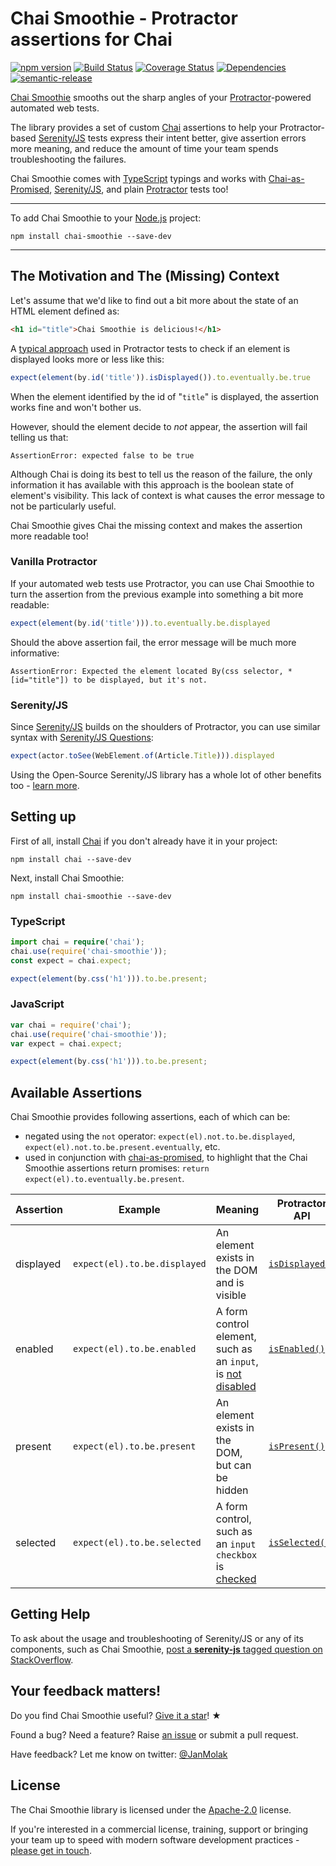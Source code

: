 # Chai Smoothie - Protractor assertions for Chai

[![npm version](https://badge.fury.io/js/chai-smoothie.svg)](https://badge.fury.io/js/chai-smoothie)
[![Build Status](https://travis-ci.org/jan-molak/chai-smoothie.svg?branch=master)](https://travis-ci.org/jan-molak/chai-smoothie)
[![Coverage Status](https://coveralls.io/repos/github/jan-molak/chai-smoothie/badge.svg)](https://coveralls.io/github/jan-molak/chai-smoothie)
[![Dependencies](https://david-dm.org/jan-molak/chai-smoothie.svg)](https://david-dm.org/jan-molak/chai-smoothie)
[![semantic-release](https://img.shields.io/badge/%20%20%F0%9F%93%A6%F0%9F%9A%80-semantic--release-e10079.svg)](https://github.com/semantic-release/semantic-release)


[Chai Smoothie](https://github.com/jan-molak/chai-smoothie) smooths out the sharp angles of your
[Protractor](https://github.com/angular/protractor)-powered automated web tests.


The library provides a set of custom
[Chai](http://chaijs.com/)
assertions to help your Protractor-based [Serenity/JS](https://github.com/jan-molak/serenity-js) tests
express their intent better, give assertion errors more meaning,
and reduce the amount of time your team spends troubleshooting the failures.

Chai Smoothie comes with [TypeScript](https://www.typescriptlang.org/) typings
and works with [Chai-as-Promised](https://github.com/domenic/chai-as-promised),
[Serenity/JS](https://github.com/jan-molak/serenity-js),
and plain [Protractor](https://github.com/angular/protractor) tests too!

---

To add Chai Smoothie to your [Node.js](https://nodejs.org/) project:

```
npm install chai-smoothie --save-dev
```

---

## The Motivation and The (Missing) Context

Let's assume that we'd like to find out a bit more about the state of an HTML element defined as:

``` html
<h1 id="title">Chai Smoothie is delicious!</h1>
```

A [typical approach](http://goo.gl/Zrk4Vj) used in Protractor tests
to check if an element is displayed looks more or less like this:

```typescript
expect(element(by.id('title')).isDisplayed()).to.eventually.be.true
```

When the element identified by the id of "`title`" is displayed, the assertion works fine and won't bother us.

However, should the element decide to _not_ appear, the assertion will fail telling us that:

```
AssertionError: expected false to be true
```

Although Chai is doing its best to tell us the reason of the failure,
the only information it has available with this approach is the boolean state of element's visibility.
This lack of context is what causes the error message to not be particularly useful.

Chai Smoothie gives Chai the missing context and makes the assertion more readable too!

### Vanilla Protractor

If your automated web tests use Protractor, you can use Chai Smoothie to turn the assertion from the previous example
into something a bit more readable:

```typescript
expect(element(by.id('title'))).to.eventually.be.displayed
```

Should the above assertion fail, the error message will be much more informative:

```
AssertionError: Expected the element located By(css selector, *[id="title"]) to be displayed, but it's not.
```

### Serenity/JS

Since [Serenity/JS](https://github.com/jan-molak/serenity-js) builds on the shoulders of Protractor,
you can use similar syntax with
[Serenity/JS Questions](https://github.com/jan-molak/serenity-js/blob/master/docs/screenplay-pattern.md#question):

```typescript
expect(actor.toSee(WebElement.of(Article.Title))).displayed
```

Using the Open-Source Serenity/JS library has a whole lot of other benefits too - [learn more](https://github.com/jan-molak/serenity-js).

## Setting up

First of all, install [Chai](http://chaijs.com/) if you don't already have it in your project:

```
npm install chai --save-dev
```

Next, install Chai Smoothie:

```
npm install chai-smoothie --save-dev
```

### TypeScript

```typescript
import chai = require('chai');
chai.use(require('chai-smoothie'));
const expect = chai.expect;

expect(element(by.css('h1'))).to.be.present;
```

### JavaScript

```javascript
var chai = require('chai');
chai.use(require('chai-smoothie'));
var expect = chai.expect;

expect(element(by.css('h1'))).to.be.present;
```


## Available Assertions

Chai Smoothie provides following assertions, each of which can be:
* negated using the `not` operator: `expect(el).not.to.be.displayed`, `expect(el).not.to.be.present.eventually`, etc.
* used in conjunction with [chai-as-promised](https://github.com/domenic/chai-as-promised),
to highlight that the Chai Smoothie assertions return promises: `return expect(el).to.eventually.be.present`.

| Assertion | Example                      | Meaning                                           | Protractor API |
| ---       | ---                          | ---                                               | ---            |
| displayed | `expect(el).to.be.displayed` | An element exists in the DOM and is visible      | [`isDisplayed()`](http://www.protractortest.org/#/api?view=webdriver.WebElement.prototype.isDisplayed) |
| enabled   | `expect(el).to.be.enabled`   | A form control element, such as an `input`, is [not disabled](https://developer.mozilla.org/en-US/docs/Web/HTML/Element/input#attr-disabled)  | [`isEnabled()`](http://www.protractortest.org/#/api?view=webdriver.WebElement.prototype.isEnabled) |
| present   | `expect(el).to.be.present`   | An element exists in the DOM, but can be hidden  | [`isPresent()`](http://www.protractortest.org/#/api?view=webdriver.WebElement.prototype.isPresent) |
| selected  | `expect(el).to.be.selected`  | A form control, such as an `input` `checkbox` is [checked](https://developer.mozilla.org/en-US/docs/Web/HTML/Element/input#attr-checked) | [`isSelected()`](http://www.protractortest.org/#/api?view=webdriver.WebElement.prototype.isSelected) |

## Getting Help

To ask about the usage and troubleshooting of Serenity/JS or any of its components, such as Chai Smoothie,
[post a **serenity-js** tagged question on StackOverflow](http://stackoverflow.com/questions/tagged/serenity-js).

## Your feedback matters!

Do you find Chai Smoothie useful? [Give it a star](https://github.com/jan-molak/chai-smoothie)! &#9733;

Found a bug? Need a feature? Raise [an issue](https://github.com/jan-molak/chai-smoothie/issues?state=open)
or submit a pull request.

Have feedback? Let me know on twitter: [@JanMolak](https://twitter.com/JanMolak)

## License

The Chai Smoothie library is licensed under the [Apache-2.0](LICENSE.md) license.

If you're interested in a commercial license, training, support or bringing your team up to speed with modern software
development practices - [please get in touch](https://janmolak.com/about-the-author-e45e048661c#.kxqp57qn9).
